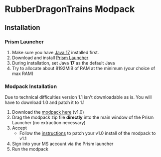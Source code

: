 # RubberDragonTrains Modpack
## Installation
### Prism Launcher
1. Make sure you have [Java 17] installed first.
2. Download and install [Prism Launcher]
3. During installation, set Java **17** as the default Java
4. Try to allocate about 8192MiB of RAM at the minimum (your choice of max RAM)

### Modpack Installation
Due to technical difficulties version 1.1 isn't downloadable as is. You will have to download 1.0 and patch it to 1.1
1. Download the [modpack here][modpack v1.0] (v1.0)
2. Drag the modpack zip file **directly** into the main window of the Prism Launcher (no extraction necessary)
3. Accept
	- Follow the [instructions][v1.1 instructions] to patch your v1.0 install of the modpack to v1.1
4. Sign into your MS account via the Prism launcher
5. Run the modpack

[Java 17]: https://aka.ms/download-jdk/microsoft-jdk-17.0.5-windows-x64.msi 
[Prism Launcher]: https://prismlauncher.org/download/

[Modpack v1.0]: https://transfer.sh/ByxPzD/RubberDragonTrains.zip
[Modpack v1.1]: https://transfer.sh/Ekcub5/RubberDragonTrains1.1.zip

[v1.1 instructions]: https://github.com/HazmatDrone/RubberDragonTrains/discussions/5
